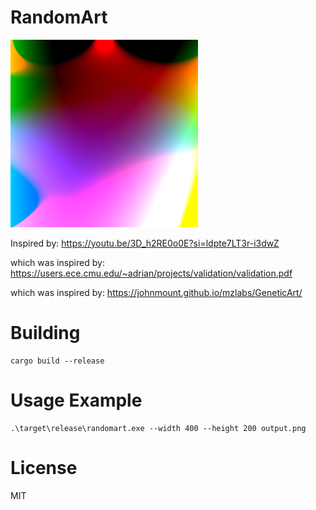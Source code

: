 # RandomArt

![RandomArt](new.bmp)

Inspired by: https://youtu.be/3D_h2RE0o0E?si=ldpte7LT3r-i3dwZ

which was inspired by: https://users.ece.cmu.edu/~adrian/projects/validation/validation.pdf

which was inspired by: https://johnmount.github.io/mzlabs/GeneticArt/

# Building

```
cargo build --release
```

# Usage Example

```
.\target\release\randomart.exe --width 400 --height 200 output.png
```

# License

MIT
